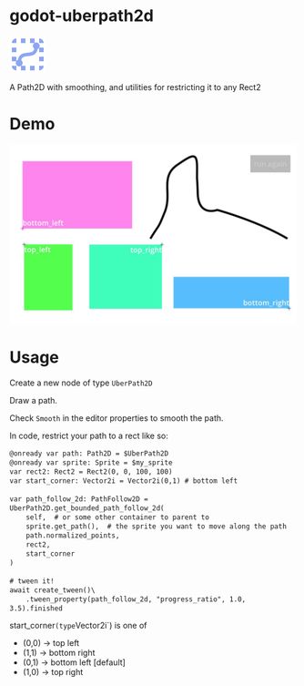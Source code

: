 # godot-uberpath2d

![icon](icon.png)

A Path2D with smoothing, and utilities for restricting it to any Rect2

# Demo

![Demo](demo.gif)

# Usage

Create a new node of type `UberPath2D`

Draw a path.

Check `Smooth` in the editor properties to smooth the path.

In code, restrict your path to a rect like so:

```gdscript
@onready var path: Path2D = $UberPath2D
@onready var sprite: Sprite = $my_sprite
var rect2: Rect2 = Rect2(0, 0, 100, 100)
var start_corner: Vector2i = Vector2i(0,1) # bottom left

var path_follow_2d: PathFollow2D = UberPath2D.get_bounded_path_follow_2d(
    self,  # or some other container to parent to
    sprite.get_path(),  # the sprite you want to move along the path
    path.normalized_points,
    rect2,
    start_corner
)

# tween it!
await create_tween()\
    .tween_property(path_follow_2d, "progress_ratio", 1.0, 3.5).finished
```


start_corner` (type `Vector2i`) is one of
- (0,0) -> top left
- (1,1) -> bottom right
- (0,1) -> bottom left  [default]
- (1,0) -> top right